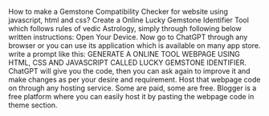 How to make a Gemstone Compatibility Checker for website using javascript, html and css? 
Create a Online Lucky Gemstone Identifier Tool which follows rules of vedic Astrology, simply through following below written instructions:
‌Open Your Device. 
‌Now go to ChatGPT through any browser or you can use its application which is available on many app store. 
‌write a prompt like this: GENERATE A ONLINE TOOL WEBPAGE USING HTML, CSS AND JAVASCRIPT CALLED LUCKY GEMSTONE IDENTIFIER. 
‌ChatGPT will give you the code, then you can ask again to improve it and make changes as per your desire and requirement. 
‌Host that webpage code on through any hosting service. Some are paid, some are free. Blogger is a free platform where you can easily host it by pasting the webpage code in theme section. 
